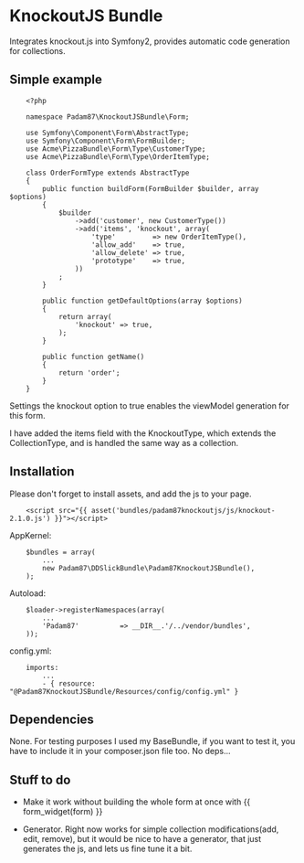# KnockoutJS Bundle #

Integrates knockout.js into Symfony2, provides automatic code generation for collections.

## Simple example ##

		<?php
		
		namespace Padam87\KnockoutJSBundle\Form;
		
		use Symfony\Component\Form\AbstractType;
		use Symfony\Component\Form\FormBuilder;
		use Acme\PizzaBundle\Form\Type\CustomerType;
		use Acme\PizzaBundle\Form\Type\OrderItemType;
		
		class OrderFormType extends AbstractType
		{
		    public function buildForm(FormBuilder $builder, array $options)
		    {
		        $builder
		            ->add('customer', new CustomerType())
		            ->add('items', 'knockout', array(
		                'type'         => new OrderItemType(),
		                'allow_add'    => true,
		                'allow_delete' => true,
		                'prototype'    => true,
		            ))
		        ;
		    }
			
			public function getDefaultOptions(array $options)
			{
				return array(
					'knockout' => true,
				);
			}
		
		    public function getName()
		    {
		        return 'order';
		    }
		}

Settings the knockout option to true enables the viewModel generation for this form.

I have added the items field with the KnockoutType, which extends the CollectionType, and is handled the same way as a collection.

## Installation

Please don't forget to install assets, and add the js to your page.

        <script src="{{ asset('bundles/padam87knockoutjs/js/knockout-2.1.0.js') }}"></script>

AppKernel:

        $bundles = array(
			...
            new Padam87\DDSlickBundle\Padam87KnockoutJSBundle(),
        );

Autoload:

		$loader->registerNamespaces(array(
		    ...
		    'Padam87'          => __DIR__.'/../vendor/bundles',
		));

config.yml:

		imports:
		    ...
		    - { resource: "@Padam87KnockoutJSBundle/Resources/config/config.yml" }

## Dependencies

None. For testing purposes I used my BaseBundle, if you want to test it, you have to include it in your composer.json file too. No deps...

## Stuff to do

- Make it work without building the whole form at once with {{ form_widget(form) }}

- Generator. Right now works for simple collection modifications(add, edit, remove), but it would be nice to have a generator, that just generates the js, and lets us fine tune it a bit.


